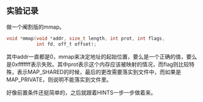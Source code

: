 ## 实验记录
做一个阉割版的mmap。

```C
void *mmap(void *addr, size_t length, int prot, int flags,
           int fd, off_t offset);
```
其中addr一直都是0，mmap来决定地址的起始位置，要么是一个正确的值，要么是0xfffffff表示失败。其中prot表示这个内存应该被映射的情况，而flag则比较特殊，表示MAP_SHARED的时候，最后的更改需要落实到文件中，而如果是MAP_PRIVATE，则说明不能落实到文件里。

好像前置条件还挺简单的，之后就跟着HINTS一步一步做着来。
